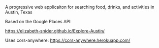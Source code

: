 A progressive web applicaiton for searching food, drinks, and activities in Austin, Texas

Based on the Google Places API

https://elizabeth-snider.github.io/Explore-Austin/

Uses cors-anywhere: https://cors-anywhere.herokuapp.com/
